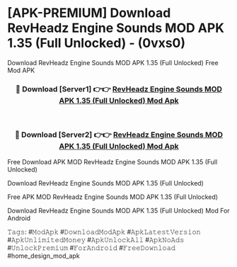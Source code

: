 # [APK-PREMIUM] Download RevHeadz Engine Sounds MOD APK 1.35 (Full Unlocked) - (0vxs0)
Download RevHeadz Engine Sounds MOD APK 1.35 (Full Unlocked) Free Mod APK

<div align="center">
<h3>🔴 Download [Server1] 👉👉 <a href="https://apk-comot.site?title=RevHeadz_Engine_Sounds_MOD_APK_1.35_(Full_Unlocked)">RevHeadz Engine Sounds MOD APK 1.35 (Full Unlocked) Mod Apk</a></h3><br>

<h3>🔴 Download [Server2] 👉👉 <a href="https://apk-comot.site?title=RevHeadz_Engine_Sounds_MOD_APK_1.35_(Full_Unlocked)">RevHeadz Engine Sounds MOD APK 1.35 (Full Unlocked) Mod Apk</a></h3>
</div>


Free Download APK MOD RevHeadz Engine Sounds MOD APK 1.35 (Full Unlocked)

Download RevHeadz Engine Sounds MOD APK 1.35 (Full Unlocked) 

Free APK MOD RevHeadz Engine Sounds MOD APK 1.35 (Full Unlocked) 

Download RevHeadz Engine Sounds MOD APK 1.35 (Full Unlocked) Mod For Android

𝚃𝚊𝚐𝚜: #𝙼𝚘𝚍𝙰𝚙𝚔 #𝙳𝚘𝚠𝚗𝚕𝚘𝚊𝚍𝙼𝚘𝚍𝙰𝚙𝚔 #𝙰𝚙𝚔𝙻𝚊𝚝𝚎𝚜𝚝𝚅𝚎𝚛𝚜𝚒𝚘𝚗 #𝙰𝚙𝚔𝚄𝚗𝚕𝚒𝚖𝚒𝚝𝚎𝚍𝙼𝚘𝚗𝚎𝚢 #𝙰𝚙𝚔𝚄𝚗𝚕𝚘𝚌𝚔𝙰𝚕𝚕 #𝙰𝚙𝚔𝙽𝚘𝙰𝚍𝚜 #𝚄𝚗𝚕𝚘𝚌𝚔𝙿𝚛𝚎𝚖𝚒𝚞𝚖 #𝙵𝚘𝚛𝙰𝚗𝚍𝚛𝚘𝚒𝚍 #𝙵𝚛𝚎𝚎𝙳𝚘𝚠𝚗𝚕𝚘𝚊𝚍 #home_design_mod_apk